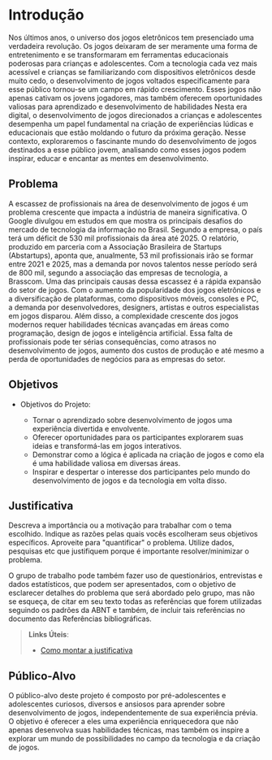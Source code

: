 # Introdução

Nos últimos anos, o universo dos jogos eletrônicos tem presenciado uma verdadeira revolução. Os jogos deixaram de ser meramente uma forma de entretenimento e se transformaram em ferramentas educacionais poderosas para crianças e adolescentes. Com a tecnologia cada vez mais acessível e crianças se familiarizando com dispositivos eletrônicos desde muito cedo, o desenvolvimento de jogos voltados especificamente para esse público tornou-se um campo em rápido crescimento. Esses jogos não apenas cativam os jovens jogadores, mas também oferecem oportunidades valiosas para aprendizado e desenvolvimento de habilidades
Nesta era digital, o desenvolvimento de jogos direcionados a crianças e adolescentes desempenha um papel fundamental na criação de experiências lúdicas e educacionais que estão moldando o futuro da próxima geração. Nesse contexto, exploraremos o fascinante mundo do desenvolvimento de jogos destinados a esse público jovem, analisando como esses jogos podem inspirar, educar e encantar as mentes em desenvolvimento.

## Problema

A escassez de profissionais na área de desenvolvimento de jogos é um problema crescente que impacta a indústria de maneira significativa. O Google divulgou em estudos em que mostra os principais desafios do mercado de tecnologia da informação no Brasil. Segundo a empresa, o país terá um déficit de 530 mil profissionais da área até 2025. O relatório, produzido em parceria com a Associação Brasileira de Startups (Abstartups), aponta que, anualmente, 53 mil profissionais irão se formar entre 2021 e 2025, mas a demanda por novos talentos nesse período será de 800 mil, segundo a associação das empresas de tecnologia, a Brasscom.
Uma das principais causas dessa escassez é a rápida expansão do setor de jogos. Com o aumento da popularidade dos jogos eletrônicos e a diversificação de plataformas, como dispositivos móveis, consoles e PC, a demanda por desenvolvedores, designers, artistas e outros especialistas em jogos disparou. Além disso, a complexidade crescente dos jogos modernos requer habilidades técnicas avançadas em áreas como programação, design de jogos e inteligência artificial.
Essa falta de profissionais pode ter sérias consequências, como atrasos no desenvolvimento de jogos, aumento dos custos de produção e até mesmo a perda de oportunidades de negócios para as empresas do setor.


## Objetivos
- Objetivos do Projeto:
 
	- Tornar o aprendizado sobre desenvolvimento de jogos uma experiência divertida e envolvente.
	- Oferecer oportunidades para os participantes explorarem suas ideias e transformá-las em jogos interativos.
	- Demonstrar como a lógica é aplicada na criação de jogos e como ela é uma habilidade valiosa em diversas áreas.
	- Inspirar e despertar o interesse dos participantes pelo mundo do desenvolvimento de jogos e da tecnologia em volta disso.

## Justificativa

Descreva a importância ou a motivação para trabalhar com o tema escolhido. Indique as razões pelas quais vocês escolheram seus objetivos específicos. Aproveite para "quantificar" o problema. Utilize dados, pesquisas etc que justifiquem porque é importante resolver/minimizar o problema. 

O grupo de trabalho pode também fazer uso de questionários, entrevistas e dados estatísticos, que podem ser apresentados, com o objetivo de esclarecer detalhes do problema que será abordado pelo grupo, mas não se esqueça, de citar em seu texto todas as referências que forem utilizadas seguindo os padrões da ABNT e também, de incluir tais referências no documento das Referências bibliográficas.

> **Links Úteis**:
> - [Como montar a justificativa](https://guiadamonografia.com.br/como-montar-justificativa-do-tcc/)

## Público-Alvo

O público-alvo deste projeto é composto por pré-adolescentes e adolescentes curiosos, diversos e ansiosos para aprender sobre desenvolvimento de jogos, independentemente de sua experiência prévia. O objetivo é oferecer a eles uma experiência enriquecedora que não apenas desenvolva suas habilidades técnicas, mas também os inspire a explorar um mundo de possibilidades no campo da tecnologia e da criação de jogos.
